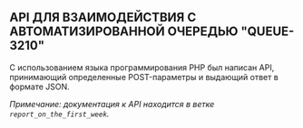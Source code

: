 ## API ДЛЯ ВЗАИМОДЕЙСТВИЯ С АВТОМАТИЗИРОВАННОЙ ОЧЕРЕДЬЮ "QUEUE-3210"
С использованием языка программирования PHP был написан API, принимающий определенные POST-параметры и выдающий ответ в формате JSON.

_Примечание: документация к API находится в ветке `report_on_the_first_week`._
